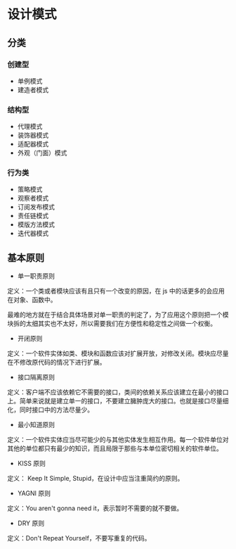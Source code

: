 # 设计模式

## 分类

### 创建型

- 单例模式
- 建造者模式

### 结构型

- 代理模式
- 装饰器模式
- 适配器模式
- 外观（门面）模式

### 行为类

- 策略模式
- 观察者模式
- 订阅发布模式
- 责任链模式
- 模版方法模式
- 迭代器模式


## 基本原则

- 单一职责原则

定义：一个类或者模块应该有且只有一个改变的原因，在 js 中的话更多的会应用在对象、函数中。

最难的地方就在于结合具体场景对单一职责的判定了，为了应用这个原则把一个模块拆的太细其实也不太好，所以需要我们在方便性和稳定性之间做一个权衡。

- 开闭原则

定义：一个软件实体如类、模块和函数应该对扩展开放，对修改关闭。模块应尽量在不修改原代码的情况下进行扩展。

- 接口隔离原则

定义：客户端不应该依赖它不需要的接口，类间的依赖关系应该建立在最小的接口上。简单来说就是建立单一的接口，不要建立臃肿庞大的接口。也就是接口尽量细化，同时接口中的方法尽量少。

- 最小知道原则

定义：一个软件实体应当尽可能少的与其他实体发生相互作用。每一个软件单位对其他的单位都只有最少的知识，而且局限于那些与本单位密切相关的软件单位。

- KISS 原则

定义： Keep It Simple, Stupid，在设计中应当注重简约的原则。

- YAGNI 原则

定义：You aren't gonna need it，表示暂时不需要的就不要做。

- DRY 原则

定义：Don't Repeat Yourself，不要写重复的代码。
